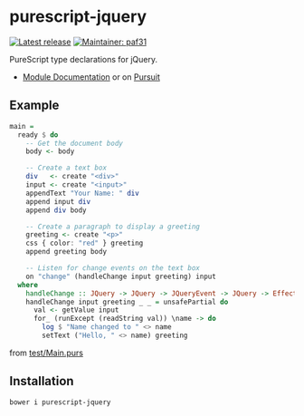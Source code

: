 # purescript-jquery

[![Latest release](http://img.shields.io/bower/v/purescript-jquery.svg)](https://github.com/purescript-contrib/purescript-jquery/releases)
[![Maintainer: paf31](https://img.shields.io/badge/maintainer-paf31-lightgrey.svg)](http://github.com/paf31)

PureScript type declarations for jQuery.

- [Module Documentation](generated-docs/JQuery.md) or on [Pursuit](https://pursuit.purescript.org/packages/purescript-jquery)

## Example

```purs
main =
  ready $ do
    -- Get the document body
    body <- body

    -- Create a text box
    div   <- create "<div>"
    input <- create "<input>"
    appendText "Your Name: " div
    append input div
    append div body

    -- Create a paragraph to display a greeting
    greeting <- create "<p>"
    css { color: "red" } greeting
    append greeting body

    -- Listen for change events on the text box
    on "change" (handleChange input greeting) input
  where
    handleChange :: JQuery -> JQuery -> JQueryEvent -> JQuery -> Effect Unit
    handleChange input greeting _ _ = unsafePartial do
      val <- getValue input
      for_ (runExcept (readString val)) \name -> do
        log $ "Name changed to " <> name
        setText ("Hello, " <> name) greeting
```

from [test/Main.purs](test/Main.purs)

## Installation

    bower i purescript-jquery

